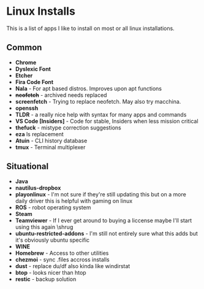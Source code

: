 # Linux Installs

This is a list of apps I like to install on most or all linux installations.

## Common

- **Chrome**
- **Dyslexic Font**
- **Etcher**
- **Fira Code Font**
- **Nala** - For apt based distros. Improves upon apt functions
- **~~neofetch~~** - archived needs replaced
- **screenfetch** - Trying to replace neofetch. May also try macchina.
- **openssh**
- **TLDR** - a really nice help with syntax for many apps and commands
- **VS Code [Insiders]** - Code for stable, Insiders when less mission critical
- **thefuck** - mistype correction suggestions
- **eza** ls replacement
- **Atuin** - CLI history database
- **tmux** - Terminal multiplexer

## Situational

- **Java**
- **nautilus-dropbox**
- **playonlinux** - I'm not sure if they're still updating this but on a more daily driver this is helpful with gaming on linux
- **ROS** - robot operating system
- **Steam**
- **Teamviewer** - If I ever get around to buying a liccense maybe I'll start using this again \shrug
- **ubuntu-restricted-addons** - I'm still not entirely sure what this adds but it's obviously ubuntu specific
- **WINE**
- **Homebrew** - Access to other utilities
- **chezmoi** - sync .files accross installs
- **dust** - replace du/df also kinda like windirstat
- **btop** - looks nicer than htop
- **restic** - backup solution
